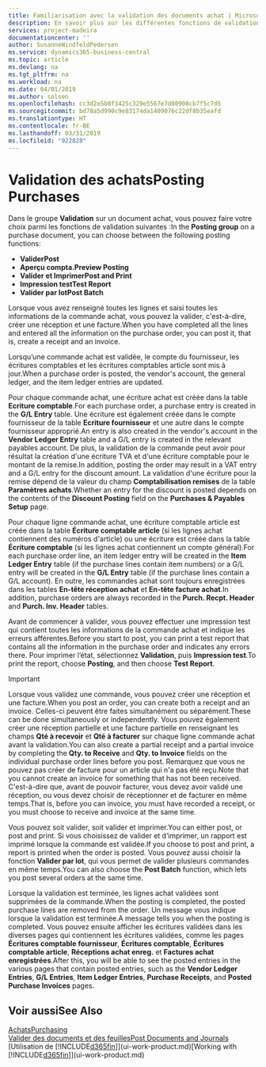 ```yaml
---
title: Familiarisation avec la validation des documents achat | Microsoft Docs
description: En savoir plus sur les différentes fonctions de validation pour valider des documents achat.
services: project-madeira
documentationcenter: ''
author: SusanneWindfeldPedersen
ms.service: dynamics365-business-central
ms.topic: article
ms.devlang: na
ms.tgt_pltfrm: na
ms.workload: na
ms.date: 04/01/2019
ms.author: solsen
ms.openlocfilehash: cc3d2e5b0f3425c329e5567e7d00908cb7f5c7d5
ms.sourcegitcommit: bd78a5d990c9e83174da1409076c22df8b35eafd
ms.translationtype: HT
ms.contentlocale: fr-BE
ms.lasthandoff: 03/31/2019
ms.locfileid: "922828"
---
```

# <a name="posting-purchases"></a><span data-ttu-id="1d834-103">Validation des achats</span><span class="sxs-lookup"><span data-stu-id="1d834-103">Posting Purchases</span></span>
<span data-ttu-id="1d834-104">Dans le groupe **Validation** sur un document achat, vous pouvez faire votre choix parmi les fonctions de validation suivantes :</span><span class="sxs-lookup"><span data-stu-id="1d834-104">In the **Posting group** on a purchase document, you can choose between the following posting functions:</span></span>

* <span data-ttu-id="1d834-105">**Valider**</span><span class="sxs-lookup"><span data-stu-id="1d834-105">**Post**</span></span>
* <span data-ttu-id="1d834-106">**Aperçu compta.**</span><span class="sxs-lookup"><span data-stu-id="1d834-106">**Preview Posting**</span></span>
* <span data-ttu-id="1d834-107">**Valider et Imprimer**</span><span class="sxs-lookup"><span data-stu-id="1d834-107">**Post and Print**</span></span>
* <span data-ttu-id="1d834-108">**Impression test**</span><span class="sxs-lookup"><span data-stu-id="1d834-108">**Test Report**</span></span>
* <span data-ttu-id="1d834-109">**Valider par lot**</span><span class="sxs-lookup"><span data-stu-id="1d834-109">**Post Batch**</span></span>

<span data-ttu-id="1d834-110">Lorsque vous avez renseigné toutes les lignes et saisi toutes les informations de la commande achat, vous pouvez la valider, c'est-à-dire, créer une réception et une facture.</span><span class="sxs-lookup"><span data-stu-id="1d834-110">When you have completed all the lines and entered all the information on the purchase order, you can post it, that is, create a receipt and an invoice.</span></span>

<span data-ttu-id="1d834-111">Lorsqu’une commande achat est validée, le compte du fournisseur, les écritures comptables et les écritures comptables article sont mis à jour.</span><span class="sxs-lookup"><span data-stu-id="1d834-111">When a purchase order is posted, the vendor's account, the general ledger, and the item ledger entries are updated.</span></span>

<span data-ttu-id="1d834-112">Pour chaque commande achat, une écriture achat est créée dans la table **Ecriture comptable**.</span><span class="sxs-lookup"><span data-stu-id="1d834-112">For each purchase order, a purchase entry is created in the **G/L Entry** table.</span></span> <span data-ttu-id="1d834-113">Une écriture est également créée dans le compte fournisseur de la table **Ecriture fournisseur** et une autre dans le compte fournisseur approprié.</span><span class="sxs-lookup"><span data-stu-id="1d834-113">An entry is also created in the vendor's account in the **Vendor Ledger Entry** table and a G/L entry is created in the relevant payables account.</span></span> <span data-ttu-id="1d834-114">De plus, la validation de la commande peut avoir pour résultat la création d'une écriture TVA et d'une écriture comptable pour le montant de la remise.</span><span class="sxs-lookup"><span data-stu-id="1d834-114">In addition, posting the order may result in a VAT entry and a G/L entry for the discount amount.</span></span> <span data-ttu-id="1d834-115">La validation d'une écriture pour la remise dépend de la valeur du champ **Comptabilisation remises** de la table **Paramètres achats**.</span><span class="sxs-lookup"><span data-stu-id="1d834-115">Whether an entry for the discount is posted depends on the contents of the **Discount Posting** field on the **Purchases & Payables Setup** page.</span></span>

<span data-ttu-id="1d834-116">Pour chaque ligne commande achat, une écriture comptable article est créée dans la table **Écriture comptable article** (si les lignes achat contiennent des numéros d'article) ou une écriture est créée dans la table **Écriture comptable** (si les lignes achat contiennent un compte général).</span><span class="sxs-lookup"><span data-stu-id="1d834-116">For each purchase order line, an item ledger entry will be created in the **Item Ledger Entry** table (if the purchase lines contain item numbers) or a G/L entry will be created in the **G/L Entry** table (if the purchase lines contain a G/L account).</span></span> <span data-ttu-id="1d834-117">En outre, les commandes achat sont toujours enregistrées dans les tables **En-tête réception achat** et **En-tête facture achat**.</span><span class="sxs-lookup"><span data-stu-id="1d834-117">In addition, purchase orders are always recorded in the **Purch. Recpt. Header** and **Purch. Inv. Header** tables.</span></span>

<span data-ttu-id="1d834-118">Avant de commencer à valider, vous pouvez effectuer une impression test qui contient toutes les informations de la commande achat et indique les erreurs afférentes.</span><span class="sxs-lookup"><span data-stu-id="1d834-118">Before you start to post, you can print a test report that contains all the information in the purchase order and indicates any errors there.</span></span> <span data-ttu-id="1d834-119">Pour imprimer l’état, sélectionnez **Validation**, puis **Impression test**.</span><span class="sxs-lookup"><span data-stu-id="1d834-119">To print the report, choose **Posting**, and then choose **Test Report**.</span></span>

> [!IMPORTANT]  
>   <span data-ttu-id="1d834-120">Lorsque vous validez une commande, vous pouvez créer une réception et une facture.</span><span class="sxs-lookup"><span data-stu-id="1d834-120">When you post an order, you can create both a receipt and an invoice.</span></span> <span data-ttu-id="1d834-121">Celles-ci peuvent être faites simultanément ou séparément.</span><span class="sxs-lookup"><span data-stu-id="1d834-121">These can be done simultaneously or independently.</span></span> <span data-ttu-id="1d834-122">Vous pouvez également créer une réception partielle et une facture partielle en renseignant les champs **Qté à recevoir** et **Qté à facturer** sur chaque ligne commande achat avant la validation.</span><span class="sxs-lookup"><span data-stu-id="1d834-122">You can also create a partial receipt and a partial invoice by completing the **Qty. to Receive** and **Qty. to Invoice** fields on the individual purchase order lines before you post.</span></span> <span data-ttu-id="1d834-123">Remarquez que vous ne pouvez pas créer de facture pour un article qui n'a pas été reçu.</span><span class="sxs-lookup"><span data-stu-id="1d834-123">Note that you cannot create an invoice for something that has not been received.</span></span> <span data-ttu-id="1d834-124">C'est-à-dire que, avant de pouvoir facturer, vous devez avoir validé une réception, ou vous devez choisir de réceptionner et de facturer en même temps.</span><span class="sxs-lookup"><span data-stu-id="1d834-124">That is, before you can invoice, you must have recorded a receipt, or you must choose to receive and invoice at the same time.</span></span>

<span data-ttu-id="1d834-125">Vous pouvez soit valider, soit valider et imprimer.</span><span class="sxs-lookup"><span data-stu-id="1d834-125">You can either post, or post and print.</span></span> <span data-ttu-id="1d834-126">Si vous choisissez de valider et d’imprimer, un rapport est imprimé lorsque la commande est validée.</span><span class="sxs-lookup"><span data-stu-id="1d834-126">If you choose to post and print, a report is printed when the order is posted.</span></span> <span data-ttu-id="1d834-127">Vous pouvez aussi choisir la fonction **Valider par lot**, qui vous permet de valider plusieurs commandes en même temps.</span><span class="sxs-lookup"><span data-stu-id="1d834-127">You can also choose the **Post Batch** function, which lets you post several orders at the same time.</span></span>

<span data-ttu-id="1d834-128">Lorsque la validation est terminée, les lignes achat validées sont supprimées de la commande.</span><span class="sxs-lookup"><span data-stu-id="1d834-128">When the posting is completed, the posted purchase lines are removed from the order.</span></span> <span data-ttu-id="1d834-129">Un message vous indique lorsque la validation est terminée.</span><span class="sxs-lookup"><span data-stu-id="1d834-129">A message tells you when the posting is completed.</span></span> <span data-ttu-id="1d834-130">Vous pouvez ensuite afficher les écritures validées dans les diverses pages qui contiennent les écritures validées, comme les pages **Écritures comptable fournisseur**, **Écritures comptable**, **Écritures comptable article**, **Réceptions achat enreg.** et **Factures achat enregistrées**.</span><span class="sxs-lookup"><span data-stu-id="1d834-130">After this, you will be able to see the posted entries in the various pages that contain posted entries, such as the **Vendor Ledger Entries**, **G/L Entries**, **Item Ledger Entries**, **Purchase Receipts**, and **Posted Purchase Invoices** pages.</span></span>

## <a name="see-also"></a><span data-ttu-id="1d834-131">Voir aussi</span><span class="sxs-lookup"><span data-stu-id="1d834-131">See Also</span></span>
[<span data-ttu-id="1d834-132">Achats</span><span class="sxs-lookup"><span data-stu-id="1d834-132">Purchasing</span></span>](purchasing-manage-purchasing.md)  
[<span data-ttu-id="1d834-133">Valider des documents et des feuilles</span><span class="sxs-lookup"><span data-stu-id="1d834-133">Post Documents and Journals</span></span>](ui-post-documents-journals.md)  
<span data-ttu-id="1d834-134">[Utilisation de [!INCLUDE[d365fin](includes/d365fin_md.md)]](ui-work-product.md)</span><span class="sxs-lookup"><span data-stu-id="1d834-134">[Working with [!INCLUDE[d365fin](includes/d365fin_md.md)]](ui-work-product.md)</span></span>

